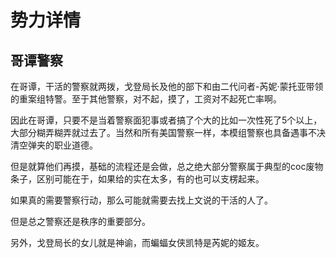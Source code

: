 # 势力详情 

## 哥谭警察

在哥谭，干活的警察就两拨，戈登局长及他的部下和由二代问者-芮妮·蒙托亚带领的重案组特警。至于其他警察，对不起，摸了，工资对不起死亡率啊。

因此在哥谭，只要不是当着警察面犯事或者搞了个大的比如一次性死了5个以上，大部分糊弄糊弄就过去了。当然和所有美国警察一样，本模组警察也具备遇事不决清空弹夹的职业道德。

但是就算他们再摸，基础的流程还是会做，总之绝大部分警察属于典型的coc废物条子，区别可能在于，如果给的实在太多，有的也可以支楞起来。

如果真的需要警察行动，那么可能就需要去找上文说的干活的人了。

但是总之警察还是秩序的重要部分。

另外，戈登局长的女儿就是神谕，而蝙蝠女侠凯特是芮妮的姬友。